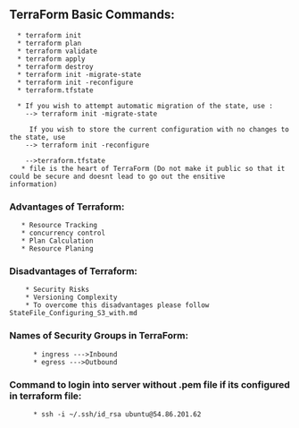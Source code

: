 ## TerraForm Basic Commands:
     
      * terraform init
      * terraform plan
      * terraform validate
      * terraform apply
      * terraform destroy
      * terraform init -migrate-state
      * terraform init -reconfigure
      * terraform.tfstate
      
      * If you wish to attempt automatic migration of the state, use :
        --> terraform init -migrate-state
      
         If you wish to store the current configuration with no changes to the state, use 
        --> terraform init -reconfigure

        -->terraform.tfstate 
       * file is the heart of TerraForm (Do not make it public so that it could be secure and doesnt lead to go out the ensitive                     information)
       
### Advantages of Terraform:

       * Resource Tracking
       * concurrency control
       * Plan Calculation
       * Resource Planing
       
### Disadvantages of Terraform:

        * Security Risks
        * Versioning Complexity
        * To overcome this disadvantages please follow StateFile_Configuring_S3_with.md

### Names of Security Groups in TerraForm:

          * ingress --->Inbound 
          * egress --->Outbound
### Command to login into server without .pem file if its configured in terraform file:
          * ssh -i ~/.ssh/id_rsa ubuntu@54.86.201.62
